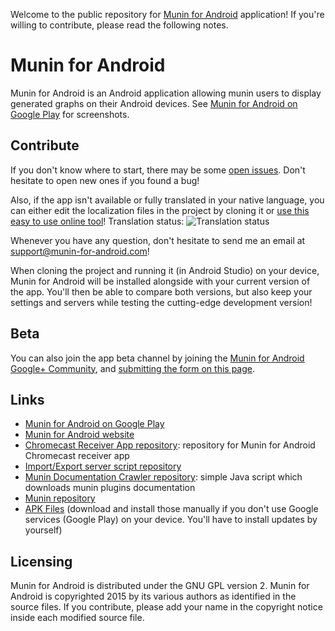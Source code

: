 Welcome to the public repository for [Munin for Android](https://play.google.com/store/apps/details?id=com.chteuchteu.munin) application! If you're willing to contribute, please read the following notes.

# Munin for Android #
Munin for Android is an Android application allowing munin users to display generated graphs on their Android devices. See [Munin for Android on Google Play](https://play.google.com/store/apps/details?id=com.chteuchteu.munin) for screenshots.

## Contribute ##
If you don't know where to start, there may be some [open issues](https://github.com/chteuchteu/Munin-for-Android/issues). Don't hesitate to open new ones if you found a bug!

Also, if the app isn't available or fully translated in your native language, you can either edit the localization files in the project by cloning it or [use this easy to use online tool](https://hosted.weblate.org/projects/munin-for-android/strings/)! Translation status: ![Translation status](https://hosted.weblate.org/widgets/munin-for-android/-/shields-badge.svg)

Whenever you have any question, don't hesitate to send me an email at [support@munin-for-android.com](mailto:support@munin-for-android.com)!

When cloning the project and running it (in Android Studio) on your device, Munin for Android will be installed alongside with your current version of the app. You'll then be able to compare both versions, but also keep your settings and servers while testing the cutting-edge development version!

## Beta ##
You can also join the app beta channel by joining the [Munin for Android Google+ Community](https://plus.google.com/communities/107388806854318205826), and [submitting the form on this page](https://play.google.com/apps/testing/com.chteuchteu.munin/join).

## Links ##
* [Munin for Android on Google Play](https://play.google.com/store/apps/details?id=com.chteuchteu.munin)
* [Munin for Android website](http://www.munin-for-android.com)
* [Chromecast Receiver App repository](https://github.com/chteuchteu/Munin-for-Android-Chromecast-Receiver): repository for Munin for Android Chromecast receiver app
* [Import/Export server script repository](https://github.com/chteuchteu/Munin-for-Android-Import-Export-Server)
* [Munin Documentation Crawler repository](https://github.com/chteuchteu/Munin-Documentation-Crawler): simple Java script which downloads munin plugins documentation
* [Munin repository](https://github.com/munin-monitoring/munin)
* [APK Files](https://github.com/chteuchteu/Munin-for-Android/releases) (download and install those manually if you don't use Google services (Google Play) on your device. You'll have to install updates by yourself)

## Licensing ##
Munin for Android is distributed under the GNU GPL version 2. Munin for Android is copyrighted 2015 by its various authors as identified in the source files.
If you contribute, please add your name in the copyright notice inside each modified source file.
